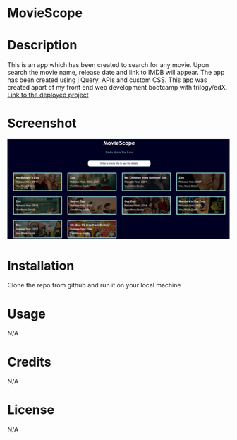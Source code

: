 # MovieScope

# Description 
This is an app which has been created to search for any movie. Upon search the movie name, release date and link to IMDB will appear. The app has been created using j Query, APIs and custom CSS. This app was created apart of my front end web development bootcamp with trilogy/edX.
[Link to the deployed project]()

# Screenshot 
![screenshot of movie search app](assets/images/screenshot.png/ "Screen shot of movie search app")

# Installation
Clone the repo from github and run it on your local machine

# Usage
N/A

# Credits
N/A

# License
N/A

